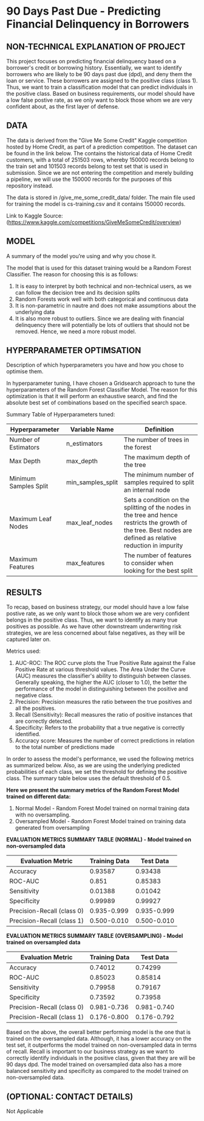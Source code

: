 # 90 Days Past Due - Predicting Financial Delinquency in Borrowers

## **NON-TECHNICAL EXPLANATION OF PROJECT**

This project focuses on predicting financial delinquency based on a borrower's credit or borrowing history. Essentially, we want to identify borrowers who are likely to be 90 days past due (dpd), and deny them the loan or service. These borrowers are assigned to the positive class (class 1). Thus, we want to train a classification model that can predict individuals in the positive class. Based on business requirements, our model should have a low false postive rate, as we only want to block those whom we are very confident about, as the first layer of defense.


## **DATA**
The data is derived from the "Give Me Some Credit" Kaggle competition hosted by Home Credit, as part of a prediction competition. The dataset can be found in the link below. The contains the historical data of Home Credit customers, with a total of 251503 rows, whereby 150000 records belong to the train set and 101503 records belong to test set that is used in submission. Since we are not entering the competition and merely building a pipeline, we will use the 150000 records for the purposes of this repository instead.

The data is stored in /give_me_some_credit_data/ folder. The main file used for training the model is cs-training.csv and it contains 150000 records.

Link to Kaggle Source:
(https://www.kaggle.com/competitions/GiveMeSomeCredit/overview)


## **MODEL** 
A summary of the model you’re using and why you chose it. 

The model that is used for this dataset training would be a Random Forest Classifier. The reason for choosing this is as follows:

1. It is easy to interpret by both technical and non-technical users, as we can follow the decision tree and its decision splits
2. Random Forests work well with both categorical and continuous data
3. It is non-parametric in nautre and does not make assumptions about the underlying data
4. It is also more robust to outliers. Since we are dealing with financial delinquency there will potentially be lots of outliers that should not be removed. Hence, we need a more robust model.

## **HYPERPARAMETER OPTIMSATION**
Description of which hyperparameters you have and how you chose to optimise them. 

In hyperparameter tuning, I have chosen a Gridsearch approach to tune the hyperparameters of the Random Forest Classifier Model. The reason for this optimization is that it will perform an exhaustive search, and find the absolute best set of combinations based on the specified search space.

Summary Table of Hyperparameters tuned:

| Hyperparameter | Variable Name | Definition |
| ------------- | ------------- | ------------- |
| Number of Estimators | n_estimators  | The number of trees in the forest  |
| Max Depth  | max_depth  | The maximum depth of the tree  |
| Minimum Samples Split | min_samples_split | The minimum number of samples required to split an internal node  |
| Maximum Leaf Nodes  | max_leaf_nodes  | Sets a condition on the splitting of the nodes in the tree and hence restricts the growth of the tree. Best nodes are defined as relative reduction in impurity  |
| Maximum Features  | max_features  | The number of features to consider when looking for the best split  |

## **RESULTS**

To recap, based on business strategy, our model should have a low false postive rate, as we only want to block those whom we are very confident belongs in the positive class. Thus, we want to identify as many true positives as possible. As we have other downstream underwriting risk strategies, we are less concerned about false negatives, as they will be captured later on.

Metrics used:
1. AUC-ROC: The ROC curve plots the True Positive Rate against the False Positive Rate at various threshold values. The Area Under the Curve (AUC) measures the classifier's ability to distinguish between classes. Generally speaking, the higher the AUC (closer to 1.0), the better the performance of the model in distinguishing between the positive and negative class.
2. Precision: Precision measures the ratio between the true positives and all the positives. 
3. Recall (Sensitivity): Recall measures the ratio of positive instances that are correctly detected.
4. Specificity: Refers to the probability that a true negative is correctly identified.
5. Accuracy score: Measures the number of correct predictions in relation to the total number of predictions made

In order to assess the model's performance, we used the following metrics as summarized below. Also, as we are using the underlying predicted probabilities of each class, we set the threshold for defining the positive class. The summary table below uses the default threshold of 0.5.

**Here we present the summary metrics of the Random Forest Model trained on different data:**
1. Normal Model - Random Forest Model trained on normal training data with no oversampling.
2. Oversampled Model - Random Forest Model trained on training data generated from oversampling

**EVALUATION METRICS SUMMARY TABLE (NORMAL) - Model trained on non-oversampled data**

| Evaluation Metric | Training Data | Test Data |
| ------------- | ------------- | ------------- |
| Accuracy  | 0.93587  | 0.93438  |
| ROC-AUC  | 0.851 | 0.85383  |
| Sensitivity  | 0.01388  | 0.01042  |
| Specificity  | 0.99989  | 0.99927  |
| Precision-Recall (class 0)  | 0.935-0.999  | 0.935-0.999  |
| Precision-Recall (class 1)  | 0.500-0.010  | 0.500-0.010  |

**EVALUATION METRICS SUMMARY TABLE (OVERSAMPLING) - Model trained on oversampled data**

| Evaluation Metric | Training Data | Test Data |
| ------------- | ------------- | ------------- |
| Accuracy  | 0.74012  | 0.74299  |
| ROC-AUC  | 0.85023 | 0.85814  |
| Sensitivity  | 0.79958  | 0.79167  |
| Specificity  | 0.73592  | 0.73958 |
| Precision-Recall (class 0)  | 0.981-0.736  | 0.981-0.740  |
| Precision-Recall (class 1)  | 0.176-0.800  | 0.176-0.792  |

Based on the above, the overall better performing model is the one that is trained on the oversampled data. Although, it has a lower accuracy on the test set, it outperforms the model trained on non-oversampled data in terms of recall. Recall is important to our business strategy as we want to correctly identify individuals in the positive class, given that they are will be 90 days dpd. The model trained on oversampled data also has a more balanced sensitivity and specificity as compared to the model trained on non-oversampled data.

## (OPTIONAL: CONTACT DETAILS)
Not Applicable

